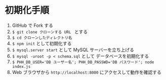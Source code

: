# 初期化手順
1. GitHub で Fork する
1. `$ git clone クローンする URL ` とする
1. `$ cd クローンしたディレクトリ名`
1. `$ npm init` として初期化する
1. `$ mysql.server start` として MySQL サーバーを立ち上げる
1. `$ mysql -uroot -p < schema.sql` として データベースを初期化する 
1. `$ PHH_DB_USER='DB ユーザー名'; PHH_DB_PASSWD='DB パスワード'; node index.js`
1. Web ブラウザから `http://localhost:8000` にアクセスして動作を確認する
